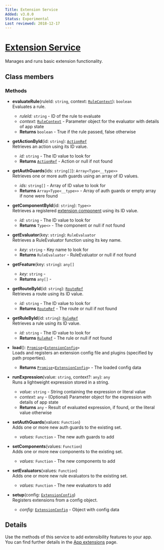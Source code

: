 ```yaml
---
Title: Extension Service
Added: v3.0.0
Status: Experimental
Last reviewed: 2018-12-17
---
```


# [Extension Service](../../../lib/extensions/src/lib/services/extension.service.ts "Defined in extension.service.ts")

Manages and runs basic extension functionality.

## Class members

### Methods

-   **evaluateRule**(ruleId: `string`, context: [`RuleContext`](../../../lib/extensions/src/lib/config/rule.extensions.ts)): `boolean`<br/>
    Evaluates a rule.
    -   _ruleId:_ `string`  - ID of the rule to evaluate
    -   _context:_ [`RuleContext`](../../../lib/extensions/src/lib/config/rule.extensions.ts)  - Parameter object for the evaluator with details of app state
    -   **Returns** `boolean` - True if the rule passed, false otherwise
-   **getActionById**(id: `string`): [`ActionRef`](../../../lib/extensions/src/lib/config/action.extensions.ts)<br/>
    Retrieves an action using its ID value.
    -   _id:_ `string`  - The ID value to look for
    -   **Returns** [`ActionRef`](../../../lib/extensions/src/lib/config/action.extensions.ts) - Action or null if not found
-   **getAuthGuards**(ids: `string[]`): `Array<Type<__type>>`<br/>
    Retrieves one or more auth guards using an array of ID values.
    -   _ids:_ `string[]`  - Array of ID value to look for
    -   **Returns** `Array<Type<__type>>` - Array of auth guards or empty array if none were found
-   **getComponentById**(id: `string`): `Type<>`<br/>
    Retrieves a registered [extension component](../../../lib/extensions/src/lib/services/component-register.service.ts) using its ID value.
    -   _id:_ `string`  - The ID value to look for
    -   **Returns** `Type<>` - The component or null if not found
-   **getEvaluator**(key: `string`): `RuleEvaluator`<br/>
    Retrieves a RuleEvaluator function using its key name.
    -   _key:_ `string`  - Key name to look for
    -   **Returns** `RuleEvaluator` - RuleEvaluator or null if not found
-   **getFeature**(key: `string`): `any[]`<br/>

    -   _key:_ `string`  - 
    -   **Returns** `any[]` - 

-   **getRouteById**(id: `string`): [`RouteRef`](../../../lib/extensions/src/lib/config/routing.extensions.ts)<br/>
    Retrieves a route using its ID value.
    -   _id:_ `string`  - The ID value to look for
    -   **Returns** [`RouteRef`](../../../lib/extensions/src/lib/config/routing.extensions.ts) - The route or null if not found
-   **getRuleById**(id: `string`): [`RuleRef`](../../../lib/extensions/src/lib/config/rule.extensions.ts)<br/>
    Retrieves a rule using its ID value.
    -   _id:_ `string`  - The ID value to look for
    -   **Returns** [`RuleRef`](../../../lib/extensions/src/lib/config/rule.extensions.ts) - The rule or null if not found
-   **load**(): [`Promise`](https://developer.mozilla.org/en-US/docs/Web/JavaScript/Guide/Using_promises)`<`[`ExtensionConfig`](../../../lib/extensions/src/lib/config/extension.config.ts)`>`<br/>
    Loads and registers an extension config file and plugins (specified by path properties).
    -   **Returns** [`Promise`](https://developer.mozilla.org/en-US/docs/Web/JavaScript/Guide/Using_promises)`<`[`ExtensionConfig`](../../../lib/extensions/src/lib/config/extension.config.ts)`>` - The loaded config data
-   **runExpression**(value: `string`, context?: `any`): `any`<br/>
    Runs a lightweight expression stored in a string.
    -   _value:_ `string`  - String containing the expression or literal value
    -   _context:_ `any`  - (Optional) Parameter object for the expression with details of app state
    -   **Returns** `any` - Result of evaluated expression, if found, or the literal value otherwise
-   **setAuthGuards**(values: `Function`)<br/>
    Adds one or more new auth guards to the existing set.
    -   _values:_ `Function`  - The new auth guards to add
-   **setComponents**(values: `Function`)<br/>
    Adds one or more new components to the existing set.
    -   _values:_ `Function`  - The new components to add
-   **setEvaluators**(values: `Function`)<br/>
    Adds one or more new rule evaluators to the existing set.
    -   _values:_ `Function`  - The new evaluators to add
-   **setup**(config: [`ExtensionConfig`](../../../lib/extensions/src/lib/config/extension.config.ts))<br/>
    Registers extensions from a config object.
    -   _config:_ [`ExtensionConfig`](../../../lib/extensions/src/lib/config/extension.config.ts)  - Object with config data

## Details

Use the methods of this service to add extensibility features to your app. You can find further
details in the [App extensions](../../user-guide/app-extensions.md) page.
